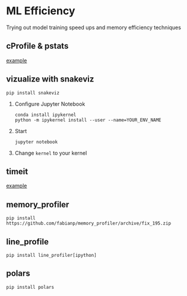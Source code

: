# ML Efficiency

Trying out model training speed ups and memory efficiency techniques

## cProfile & pstats

[example](/tests/cp_metrics.py)

## vizualize with snakeviz

```console
pip install snakeviz
```

1. Configure Jupyter Notebook

    ```console
    conda install ipykernel
    python -m ipykernel install --user --name=YOUR_ENV_NAME
    ```

2. Start

    ```console
    jupyter notebook
    ```

3. Change `kernel` to your kernel

## timeit

[example](/tests/timeit_metrics.py)

## memory_profiler

```console
pip install https://github.com/fabianp/memory_profiler/archive/fix_195.zip
```

## line_profile

```console
pip install line_profiler[ipython]
```

## polars

```console
pip install polars
```
